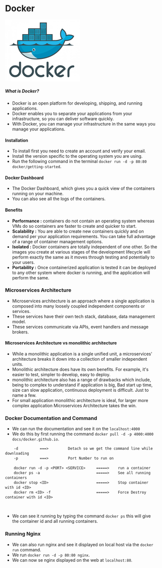 # Docker

![docker icon](image.png)


##### What is Docker?

- Docker is an open platform for developing, shipping, and running applications. 
- Docker enables you to separate your applications from your infrastructure, so you can deliver software quickly.
-  With Docker, you can manage your infrastructure in the same ways you manage your applications.


#### Installation

- To install first you need to create an account and verify your email.
- Install the version specific to the operating system you are using.
- Run the following command in the terminal `docker run -d -p 80:80 docker/getting-started`.

#### Docker Dashboard

- The Docker Dashboard, which gives you a quick view of the containers running on your machine.
- You can also see all the logs of the containers.

#### Benefits

- <strong>Performance :</strong> containers do not contain an operating system whereas VMs do so containers are faster to create and quicker to start.
- <strong>Scalability :</strong> You are able to create new containers quickly and on demand per your application requirements. You can take full advantage of a range of container management options.
 - <strong>Isolated :</strong> Docker containers are totally independent of one other. So the images you create at various stages of the development lifecycle will perform exactly the same as it moves through testing and potentially to your users.
- <strong>Portability :</strong> Once containerized application is tested it can be deployed to any other system where docker is running, and the application will perform the same.


### Microservices Architecture

- Microservices architecture is an approach where a single application is composed into many loosely coupled independent components or services.
- These services have their own tech stack, database, data management model.
- These services communicate via APIs, event handlers and message brokers.


#### Microservices Architecture vs monolithic architecture

- While a monolithic application is a single unified unit, a microservices' architecture breaks it down into a collection of smaller independent units.
- Monolithic architecture does have its own benefits. For example, it's easier to test, simpler to develop, easy to deploy.
- monolithic architecture also has a range of drawbacks which include, being to complex to understand if application is big, Bad start up time, size can slow application, continuous deployment is difficult. Just to name a few.
- For small application monolithic architecture is ideal, for larger more complex application Microservices Architecture takes the win.


### Docker Documentation and Command

- We can run the documentation and see it on the `localhost:4000`
- We do this by first running the command `docker pull -d -p 4000:4000 docs/docker.github.io`.

```
    -d          ===>         Detach so we get the command line while downloading
    -p          ===>         Port Number to run on
    
    docker run -d -p <PORT> <SERVICE>     =====>    run a container
    docker ps -a                          =====>    See all running containers
    docker stop <ID>                      =====>    Stop container with id <ID>
    docker rm <ID> -f                     =====>    Force Destroy container with id <ID>
    
    
```



- We can see it running by typing the command `docker ps` this will give the container id and all running containers.

### Running Nginx

- We can also run nginx and see it displayed on local host via the `docker run` command.
- We run `docker run -d -p 80:80 nginx`.
- We can now se nginx displayed on the web at `localhost:80`.

